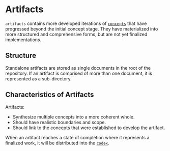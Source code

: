 # Artifacts

`artifacts` contains more developed iterations of [`concepts`](../concepts) that have progressed beyond the initial concept stage. They have materialized into more structured and comprehensive forms, but are not yet finalized implementations.

## Structure

Standalone artifacts are stored as single documents in the root of the repository. If an artifact is comprised of more than one document, it is represented as a sub-directory.

## Characteristics of Artifacts

Artifacts:
- Synthesize multiple concepts into a more coherent whole.
- Should have realistic boundaries and scope.
- Should link to the concepts that were established to develop the artifact.

When an artifact reaches a state of completion where it represents a finalized work, it will be distributed into the [`codex`](../codex/).